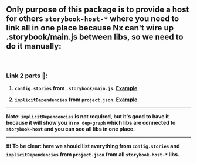 ## Only purpose of this package is to provide a host for others `storybook-host-*` where you need to link all in one place because Nx can't wire up .storybook/main.js between libs, so we need to do it manually:

<br/>

### <b>Link 2 parts<b> 🔗:

1. <b> `config.stories` from `.storybook/main.js`. [Example](https://github.com/nrwl/nx-recipes/blob/main/storybook-publishing-strategies-single-framework/libs/storybook-host/.storybook/main.js) <b>

2. <b> `implicitDependencies` from `project.json`. [Example](https://github.com/nrwl/nx-recipes/blob/main/storybook-publishing-strategies-single-framework/libs/storybook-host/project.json#L6)<b>

---

**Note**: `implicitDependencies` is not required, but it's good to have it because it will show you in `nx dep-graph` which libs are connected to `storybook-host` and you can see all libs in one place.

---

❗❗❗ To be clear: here we should list everything from `config.stories` and `implicitDependencies` from `project.json` from all `storybook-host-*` libs.
